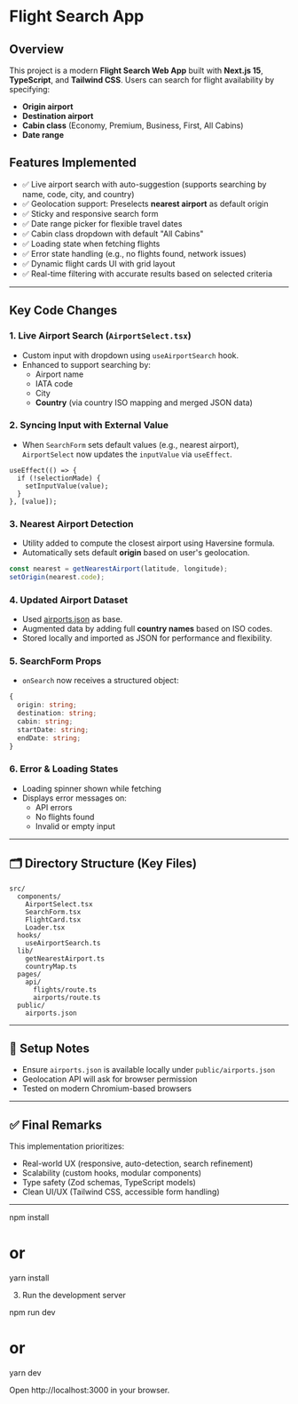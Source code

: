 # Flight Search App

## Overview

This project is a modern **Flight Search Web App** built with **Next.js 15**, **TypeScript**, and **Tailwind CSS**. Users can search for flight availability by specifying:

- **Origin airport**
- **Destination airport**
- **Cabin class** (Economy, Premium, Business, First, All Cabins)
- **Date range**

## Features Implemented

- ✅ Live airport search with auto-suggestion (supports searching by name, code, city, and country)
- ✅ Geolocation support: Preselects **nearest airport** as default origin
- ✅ Sticky and responsive search form
- ✅ Date range picker for flexible travel dates
- ✅ Cabin class dropdown with default "All Cabins"
- ✅ Loading state when fetching flights
- ✅ Error state handling (e.g., no flights found, network issues)
- ✅ Dynamic flight cards UI with grid layout
- ✅ Real-time filtering with accurate results based on selected criteria

---

## Key Code Changes

### 1. Live Airport Search (`AirportSelect.tsx`)
- Custom input with dropdown using `useAirportSearch` hook.
- Enhanced to support searching by:
  - Airport name
  - IATA code
  - City
  - **Country** (via country ISO mapping and merged JSON data)

### 2. Syncing Input with External Value
- When `SearchForm` sets default values (e.g., nearest airport), `AirportSelect` now updates the `inputValue` via `useEffect`.

```tsx
useEffect(() => {
  if (!selectionMade) {
    setInputValue(value);
  }
}, [value]);
```

### 3. Nearest Airport Detection
- Utility added to compute the closest airport using Haversine formula.
- Automatically sets default **origin** based on user's geolocation.

```ts
const nearest = getNearestAirport(latitude, longitude);
setOrigin(nearest.code);
```

### 4. Updated Airport Dataset
- Used [airports.json](https://raw.githubusercontent.com/jbrooksuk/JSON-Airports/master/airports.json) as base.
- Augmented data by adding full **country names** based on ISO codes.
- Stored locally and imported as JSON for performance and flexibility.

### 5. SearchForm Props
- `onSearch` now receives a structured object:

```ts
{
  origin: string;
  destination: string;
  cabin: string;
  startDate: string;
  endDate: string;
}
```

### 6. Error & Loading States
- Loading spinner shown while fetching
- Displays error messages on:
  - API errors
  - No flights found
  - Invalid or empty input

---

## 🗂 Directory Structure (Key Files)

```
src/
  components/
    AirportSelect.tsx
    SearchForm.tsx
    FlightCard.tsx
    Loader.tsx
  hooks/
    useAirportSearch.ts
  lib/
    getNearestAirport.ts
    countryMap.ts
  pages/
    api/
      flights/route.ts
      airports/route.ts
  public/
    airports.json
```

---

## 📌 Setup Notes

- Ensure `airports.json` is available locally under `public/airports.json`
- Geolocation API will ask for browser permission
- Tested on modern Chromium-based browsers

---

## ✅ Final Remarks

This implementation prioritizes:

- Real-world UX (responsive, auto-detection, search refinement)
- Scalability (custom hooks, modular components)
- Type safety (Zod schemas, TypeScript models)
- Clean UI/UX (Tailwind CSS, accessible form handling)

---

npm install
# or
yarn install

3. Run the development server

npm run dev
# or
yarn dev

Open http://localhost:3000 in your browser.

